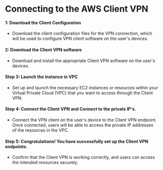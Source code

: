 # Connecting to the AWS Client VPN

#### 1: Download the Client Configuration

+ Download the client configuration files for the VPN connection, which will be used to configure VPN client software on the user's devices.

#### 2: Download the Client VPN software

+ Download and install the appropriate Client VPN software on the user's devices.

#### Step 3: Launch the instance in VPC

+ Set up and launch the necessary EC2 instances or resources within your Virtual Private Cloud (VPC) that you want to access through the Client VPN.

#### Step 4: Connect the Client VPN and Connect to the private IP's.

+ Connect the VPN client on the user's device to the Client VPN endpoint. Once connected, users will be able to access the private IP addresses of the resources in the VPC.

#### Step 5: Congratulations! You have successfully set up the Client VPN endpoints.

+ Confirm that the Client VPN is working correctly, and users can access the intended resources securely.
